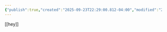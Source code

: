 ```yaml
---
{"publish":true,"created":"2025-09-23T22:29:00.812-04:00","modified":"2025-09-23T22:29:14.975-04:00","cssclasses":""}
---
```


[[hey]]
